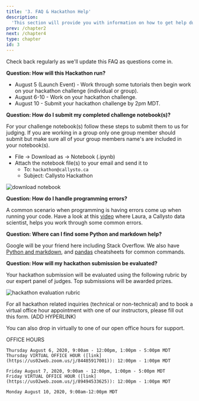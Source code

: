 ```yaml
---
title: '3. FAQ & Hackathon Help'
description:
  'This section will provide you with information on how to get help during a Callysto hackathon.'
prev: /chapter2
next: /chapter4
type: chapter
id: 3
---
```


<exercise id="1" title="FAQ">

Check back regularly as we'll update this FAQ as questions come in.

**Question: How will this Hackathon run?**

* August 5 (Launch Event) - Work through some tutorials then begin work on your hackathon challenge (individual or group).
* August 6-10 - Work on your hackathon challenge.
* August 10 - Submit your hackathon challenge by 2pm MDT.

**Question: How do I submit my completed challenge notebook(s)?**

For your challenge notebook(s) follow these steps to submit them to us for judging. If you are working in a group only one group member should submit but make sure all of your group members name's are included in your notebook(s).
- File -> Download as -> Notebook (.ipynb)
- Attach the notebook file(s) to your email and send it to 
    - To: `hackathon@callysto.ca`
    - Subject: Callysto Hackathon

<img src="/download-notebook.png" alt="download notebook">  


**Question: How do I handle programming errors?**

A common scenario when programming is having errors come up when running your code. Have a look at this [video](http://www.youtube.com/watch?v=jhL78-xriOc) where Laura, a Callysto data scientist, helps you work through some common errors.


**Question: Where can I find some Python and markdown help?**

Google will be your friend here including Stack Overflow. We also have [Python and markdown](https://callysto.ca/wp-content/uploads/2020/05/Callysto-Cheatsheet_12.19.18_web.pdf), and [pandas](https://gist.github.com/misterhay/5957ae9d2a4071a01865749c4111daf3) cheatsheets for common commands.

**Question: How will my hackathon submission be evaluated?**

Your hackathon submission will be evaluated using the following rubric by our expert panel of judges. Top submissions will be awarded prizes.

<img src="/sustaining-mars-callysto-hackathon-rubric.svg" alt="hackathon evaluation rubric">

</exercise>

<exercise id="2" title="Get Help">

For all hackathon related inquiries (technical or non-technical) and to book a virtual office hour appointment with one of our instructors, please fill out this form. (ADD HYPERLINK)

You can also drop in virtually to one of our open office hours for support. 

OFFICE HOURS
```
Thursday August 6, 2020, 9:00am - 12:00pm, 1:00pm - 5:00pm MDT 
Thursday VIRTUAL OFFICE HOUR ([link](https://us02web.zoom.us/j/84485917001)): 12:00pm - 1:00pm MDT

Friday August 7, 2020, 9:00am - 12:00pm, 1:00pm - 5:00pm MDT 
Friday VIRTUAL OFFICE HOUR ([link](https://us02web.zoom.us/j/89494533625)): 12:00pm - 1:00pm MDT

Monday August 10, 2020, 9:00am-12:00pm MDT
```
